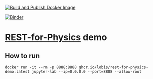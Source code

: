 [![Build and Publish Docker Image](https://github.com/lobis/rest-for-physics-demo/actions/workflows/docker.yml/badge.svg)](https://github.com/lobis/rest-for-physics-demo/actions/workflows/docker.yml)

[![Binder](https://mybinder.org/badge_logo.svg)](https://mybinder.org/v2/gh/lobis/rest-for-physics-demo/HEAD?labpath=demo.ipynb)


# [REST-for-Physics](https://github.com/rest-for-physics/framework) demo

## How to run

```
docker run -it --rm -p 8888:8888 ghcr.io/lobis/rest-for-physics-demo:latest jupyter-lab --ip=0.0.0.0 --port=8888 --allow-root
```
